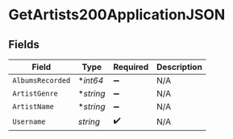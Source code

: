 # GetArtists200ApplicationJSON


## Fields

| Field              | Type               | Required           | Description        |
| ------------------ | ------------------ | ------------------ | ------------------ |
| `AlbumsRecorded`   | **int64*           | :heavy_minus_sign: | N/A                |
| `ArtistGenre`      | **string*          | :heavy_minus_sign: | N/A                |
| `ArtistName`       | **string*          | :heavy_minus_sign: | N/A                |
| `Username`         | *string*           | :heavy_check_mark: | N/A                |